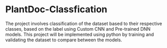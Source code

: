 # PlantDoc-Classfication
 The project involves classification of the dataset based to their respective classes, based on the label using Custom CNN and Pre-trained DNN models. This project will be implemented using python by training and validating the dataset to compare between the models.

